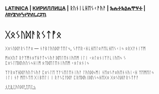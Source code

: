 ### [LATINICA](../Latn/Gosudarstvo.md) | [КИРИЛЛИЦА](../Cyrl/Государство.md) | ᚱᚢᚾᛁᚳᚺᛖᛊᚲᚨᚤᚨ | [ⰃⰎⰀⰃⰑⰎⰉⰜⰀ](../Glag/Ⰳⱁⱄⱆⰴⰰⱃⱄⱅⰲⱁ.md) | [𐍓𐍠𐍔𐍮𐍝𐍔𐍟𐍔𐍠𐍜𐍡𐍚𐍐𐍴](../Perm/𐍒𐍞𐍡𐍣𐍓𐍐𐍠𐍡𐍢𐍮𐍞.md)

# ᚷᛟᛊᚢᛞᚨᚱᛊᛏᚡᛟ

ᚷᛟᛊᚢᛞᚨᚱᛊᛏᚡᛟ — ᚾᚨᛒᛚᚤᚢᛞᚨᛏᛖᛚᛃ, ᛊᚡᛖᚱᚲᚺᚳᚺᛖᛚᛟᚡᛖᚳᚺᛖᛊᚲᛁᛃ ᛟᚱᚷᚨᚾᛁᛉᛗ



ᛗᛟᚷᚢᛏ ᚱᚨᛉᛗᚾᛟᛉᚺᚨᛏᛃᛊᚤᚨ ᛞᛖᛚᛖᚾᛁᚤᛖᛗ ᛁᛚᛁ ᚲᛟᛚᛟᚾᛁᛉᚨᚳᛁᚤᛖᛃ ᛊ ᛈᛟᛊᛚᛖᛞᚢᚤᚢᛊᛃᚺᛁᛗ ᛟᛏᛞᛖᛚᛖᚾᛁᚤᛖᛗ ᚲᛟᛚᛟᚾᛁᛃ

ᛉᚨᚱᛟᛉᚺᛞᚨᚤᚢᛏᛊᚤᚨ ᛈᛟᛊᛚᛖ ᛉᚨᛊᛖᛚᛖᚾᛁᚤᚨ ᛚᚤᚢᛞᛃᛗᛁ ᚾᛖᛟᛊᚡᛟᚤᛖᚾᚾᚤᛁᚲᚺ ᛉᛖᛗᛖᛚᛃ ᛁᛚᛁ ᚾᚨ ᛗᛖᛊᛏᛖ ᚷᛁᛒᛖᛚᛁ ᛁ ᚱᚨᛊᛈᚨᛞᚨ ᛈᚱᛖᛞᚤᛁᛞᚢᛊᛃᚺᛖᚷᛟ ᚷᛟᛊᚢᛞᚨᚱᛊᛏᚡᚨ

[ᚾᚨᛒᛚᚤᚢᛞᚨᛏᛖᛚᛃ](ᚾᚨᛒᛚᚤᚢᛞᚨᛏᛖᛚᛃ.ᛗᛞ)
